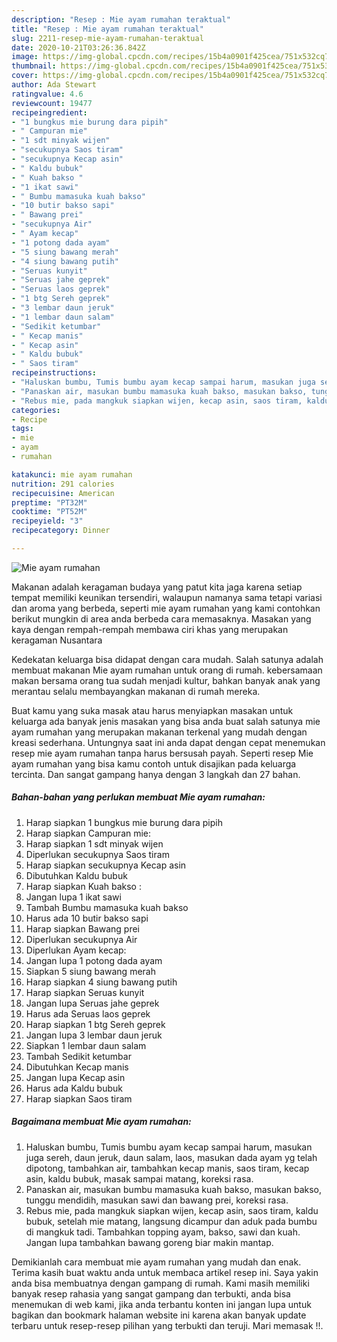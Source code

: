 ```yaml
---
description: "Resep : Mie ayam rumahan teraktual"
title: "Resep : Mie ayam rumahan teraktual"
slug: 2211-resep-mie-ayam-rumahan-teraktual
date: 2020-10-21T03:26:36.842Z
image: https://img-global.cpcdn.com/recipes/15b4a0901f425cea/751x532cq70/mie-ayam-rumahan-foto-resep-utama.jpg
thumbnail: https://img-global.cpcdn.com/recipes/15b4a0901f425cea/751x532cq70/mie-ayam-rumahan-foto-resep-utama.jpg
cover: https://img-global.cpcdn.com/recipes/15b4a0901f425cea/751x532cq70/mie-ayam-rumahan-foto-resep-utama.jpg
author: Ada Stewart
ratingvalue: 4.6
reviewcount: 19477
recipeingredient:
- "1 bungkus mie burung dara pipih"
- " Campuran mie"
- "1 sdt minyak wijen"
- "secukupnya Saos tiram"
- "secukupnya Kecap asin"
- " Kaldu bubuk"
- " Kuah bakso "
- "1 ikat sawi"
- " Bumbu mamasuka kuah bakso"
- "10 butir bakso sapi"
- " Bawang prei"
- "secukupnya Air"
- " Ayam kecap"
- "1 potong dada ayam"
- "5 siung bawang merah"
- "4 siung bawang putih"
- "Seruas kunyit"
- "Seruas jahe geprek"
- "Seruas laos geprek"
- "1 btg Sereh geprek"
- "3 lembar daun jeruk"
- "1 lembar daun salam"
- "Sedikit ketumbar"
- " Kecap manis"
- " Kecap asin"
- " Kaldu bubuk"
- " Saos tiram"
recipeinstructions:
- "Haluskan bumbu, Tumis bumbu ayam kecap sampai harum, masukan juga sereh, daun jeruk, daun salam, laos, masukan dada ayam yg telah dipotong, tambahkan air, tambahkan kecap manis, saos tiram, kecap asin, kaldu bubuk, masak sampai matang, koreksi rasa."
- "Panaskan air, masukan bumbu mamasuka kuah bakso, masukan bakso, tunggu mendidih, masukan sawi dan bawang prei, koreksi rasa."
- "Rebus mie, pada mangkuk siapkan wijen, kecap asin, saos tiram, kaldu bubuk, setelah mie matang, langsung dicampur dan aduk pada bumbu di mangkuk tadi. Tambahkan topping ayam, bakso, sawi dan kuah. Jangan lupa tambahkan bawang goreng biar makin mantap."
categories:
- Recipe
tags:
- mie
- ayam
- rumahan

katakunci: mie ayam rumahan 
nutrition: 291 calories
recipecuisine: American
preptime: "PT32M"
cooktime: "PT52M"
recipeyield: "3"
recipecategory: Dinner

---
```



![Mie ayam rumahan](https://img-global.cpcdn.com/recipes/15b4a0901f425cea/751x532cq70/mie-ayam-rumahan-foto-resep-utama.jpg)

Makanan adalah keragaman budaya yang patut kita jaga karena setiap tempat memiliki keunikan tersendiri, walaupun namanya sama tetapi variasi dan aroma yang berbeda, seperti mie ayam rumahan yang kami contohkan berikut mungkin di area anda berbeda cara memasaknya. Masakan yang kaya dengan rempah-rempah membawa ciri khas yang merupakan keragaman Nusantara



Kedekatan keluarga bisa didapat dengan cara mudah. Salah satunya adalah membuat makanan Mie ayam rumahan untuk orang di rumah. kebersamaan makan bersama orang tua sudah menjadi kultur, bahkan banyak anak yang merantau selalu membayangkan makanan di rumah mereka.

Buat kamu yang suka masak atau harus menyiapkan masakan untuk keluarga ada banyak jenis masakan yang bisa anda buat salah satunya mie ayam rumahan yang merupakan makanan terkenal yang mudah dengan kreasi sederhana. Untungnya saat ini anda dapat dengan cepat menemukan resep mie ayam rumahan tanpa harus bersusah payah.
Seperti resep Mie ayam rumahan yang bisa kamu contoh untuk disajikan pada keluarga tercinta. Dan sangat gampang hanya dengan 3 langkah dan 27 bahan.


<!--inarticleads1-->

##### Bahan-bahan yang perlukan membuat Mie ayam rumahan:

1. Harap siapkan 1 bungkus mie burung dara pipih
1. Harap siapkan  Campuran mie:
1. Harap siapkan 1 sdt minyak wijen
1. Diperlukan secukupnya Saos tiram
1. Harap siapkan secukupnya Kecap asin
1. Dibutuhkan  Kaldu bubuk
1. Harap siapkan  Kuah bakso :
1. Jangan lupa 1 ikat sawi
1. Tambah  Bumbu mamasuka kuah bakso
1. Harus ada 10 butir bakso sapi
1. Harap siapkan  Bawang prei
1. Diperlukan secukupnya Air
1. Diperlukan  Ayam kecap:
1. Jangan lupa 1 potong dada ayam
1. Siapkan 5 siung bawang merah
1. Harap siapkan 4 siung bawang putih
1. Harap siapkan Seruas kunyit
1. Jangan lupa Seruas jahe geprek
1. Harus ada Seruas laos geprek
1. Harap siapkan 1 btg Sereh geprek
1. Jangan lupa 3 lembar daun jeruk
1. Siapkan 1 lembar daun salam
1. Tambah Sedikit ketumbar
1. Dibutuhkan  Kecap manis
1. Jangan lupa  Kecap asin
1. Harus ada  Kaldu bubuk
1. Harap siapkan  Saos tiram




<!--inarticleads2-->

##### Bagaimana membuat  Mie ayam rumahan:

1. Haluskan bumbu, Tumis bumbu ayam kecap sampai harum, masukan juga sereh, daun jeruk, daun salam, laos, masukan dada ayam yg telah dipotong, tambahkan air, tambahkan kecap manis, saos tiram, kecap asin, kaldu bubuk, masak sampai matang, koreksi rasa.
1. Panaskan air, masukan bumbu mamasuka kuah bakso, masukan bakso, tunggu mendidih, masukan sawi dan bawang prei, koreksi rasa.
1. Rebus mie, pada mangkuk siapkan wijen, kecap asin, saos tiram, kaldu bubuk, setelah mie matang, langsung dicampur dan aduk pada bumbu di mangkuk tadi. Tambahkan topping ayam, bakso, sawi dan kuah. Jangan lupa tambahkan bawang goreng biar makin mantap.




Demikianlah cara membuat mie ayam rumahan yang mudah dan enak. Terima kasih buat waktu anda untuk membaca artikel resep ini. Saya yakin anda bisa membuatnya dengan gampang di rumah. Kami masih memiliki banyak resep rahasia yang sangat gampang dan terbukti, anda bisa menemukan di web kami, jika anda terbantu konten ini jangan lupa untuk bagikan dan bookmark halaman website ini karena akan banyak update terbaru untuk resep-resep pilihan yang terbukti dan teruji. Mari memasak !!. 
